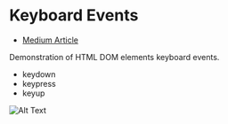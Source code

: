 # Keyboard Events

- [Medium Article](https://medium.com/@akeskinw/fare-aksiyonlar%C4%B1-4308fce9e7c7)

Demonstration of HTML DOM elements keyboard events. 

- keydown
- keypress
- keyup


![Alt Text](https://media.giphy.com/media/DijPay0cm9Z8GpsOW2/giphy.gif)

